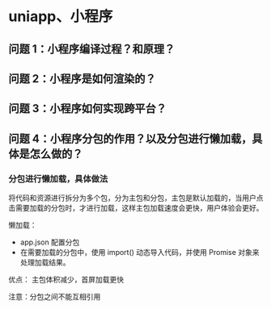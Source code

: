 # uniapp、小程序

## 问题 1：小程序编译过程？和原理？

## 问题 2：小程序是如何渲染的？

## 问题 3：小程序如何实现跨平台？

## 问题 4：小程序分包的作用？以及分包进行懒加载，具体是怎么做的？

### 分包进行懒加载，具体做法

将代码和资源进行拆分为多个包，分为主包和分包，主包是默认加载的，当用户点击需要加载的分包时，才进行加载，这样主包加载速度会更快，用户体验会更好。

懒加载：
- app.json 配置分包
- 在需要加载的分包中，使用 import() 动态导入代码，并使用 Promise 对象来处理加载结果。

优点：
主包体积减少，首屏加载更快

注意：分包之间不能互相引用
